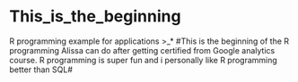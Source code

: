 # This_is_the_beginning
R programming example for applications >_*
 #This is the beginning of the R programming Alissa can do after getting certified from Google analytics course. R programming is super fun and i personally like R programming better than SQL#
 
